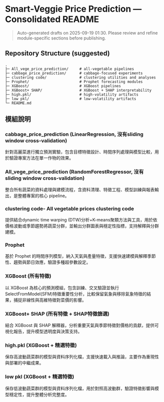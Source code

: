 # Smart-Veggie Price Prediction — Consolidated README

> Auto-generated drafts on 2025-09-19 01:30. Please review and refine module-specific sections before publishing.

## Repository Structure (suggested)
```
.
├─ All_vege_price_prediction/     # all-vegetable pipelines
├─ cabbage_price_prediction/      # cabbage-focused experiments
├─ clustering code/               # clustering utilities and analyses
├─ Prophet/                       # Prophet forecasting modules
├─ XGBoost/                       # XGBoost pipelines
├─ XGBoost+ SHAP/                 # XGBoost + SHAP interpretability
├─ high.pkl/                      # high-volatility artifacts
├─ low pkl/                       # low-volatility artifacts
└─ README.md

```

## 模組說明

### cabbage_price_prediction (LinearRegression, 沒有sliding window cross-validation)
針對高麗菜進行獨立預測實驗，包含目標特徵設計、時間序列處理與模型比較，用於驗證專案方法在單一作物的效果。

### All_vege_price_prediction (RandomForestRegressor, 沒有sliding window cross-validation)
整合所有蔬菜的資料處理與建模流程，含資料清理、特徵工程、模型訓練與報表輸出，是整體專案的核心 pipeline。

### clustering code- All vegetable prices clustering code
提供結合dynamic time warping (DTW)分析+K-means聚類方法與工具，用於依價格波動或季節趨勢將蔬菜分群，並輸出分群圖表與穩定性指標，支持解釋與分群建模。

### Prophet
基於 Prophet 的時間序列模型，納入天氣與產量特徵，支援快速建模與解釋季節性、趨勢與節日效應，驗證多種超參數設定。

### XGBoost (所有特徵)
以 XGBoost 為核心的預測模組，包含訓練、交叉驗證並執行SelectFromModel(SFM)特徵重要性分析，比較保留氣象與移除氣象特徵的結果，捕捉非線性與高維特徵對菜價的影響。

### XGBoost+ SHAP (所有特徵 + SHAP特徵篩選)
結合 XGBoost 與 SHAP 解釋器，分析重要天氣與季節特徵對價格的貢獻，提供可視化報告，提升模型透明度與決策支持。

### high.pkl (XGBoost + 精選特徵)
保存高波動蔬菜群的模型與資料序列化檔，支援快速載入與推論，主要作為重現性與部署的中繼成果。

### low pkl (XGBoost + 精選特徵)
保存低波動蔬菜群的模型與資料序列化檔，用於對照高波動群，驗證特徵影響與模型穩定性，提升整體分析完整度。
